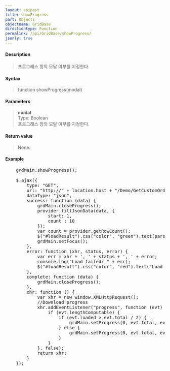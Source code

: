 ```yaml
---
layout: apipost
title: showProgress
part: Objects
objectname: GridBase
directiontype: Function
permalink: /api/GridBase/showProgress/
jsonly: true
---
```



#### Description

> 프로그래스 창의 모달 여부를 지정한다.  

#### Syntax

> function showProgress(modal)

#### Parameters

>**modal**  
>Type: Boolean   
>프로그래스 창의 모달 여부를 지정한다.   

#### Return value

> None.

#### Example

<pre class="prettyprint">
    grdMain.showProgress();

    $.ajax({
        type: "GET",
        url: "http://" + location.host + "/Demo/GetCustomOrders?__date__=" + new Date().getTime(),
        dataType: "json",
        success: function (data) {
            grdMain.closeProgress();
            provider.fillJsonData(data, {
                start: 1,
                count : 10
            });
            var count = provider.getRowCount();
            $("#loadResult").css("color", "green").text(parseInt(count).toLocaleString() + " rows loaded.").show();
            grdMain.setFocus();
        },
        error: function (xhr, status, error) {
            var err = xhr + ', ' + status + ', ' + error;
            console.log("Load failed: " + err);
            $("#loadResult").css("color", "red").text("Load failed: " + err).show();
        },
        complete: function (data) {
            grdMain.closeProgress();
        },
        xhr: function () {
            var xhr = new window.XMLHttpRequest();
            //Download progress
            xhr.addEventListener("progress", function (evt) {
                if (evt.lengthComputable) {
                    if (evt.loaded > evt.total / 2) {
                        grdMain.setProgress(0, evt.total, evt.loaded, "Loading...");
                    } else {
                        grdMain.setProgress(0, evt.total, evt.loaded);
                    }
                }
            }, false);
            return xhr;
        }
    });</pre>

